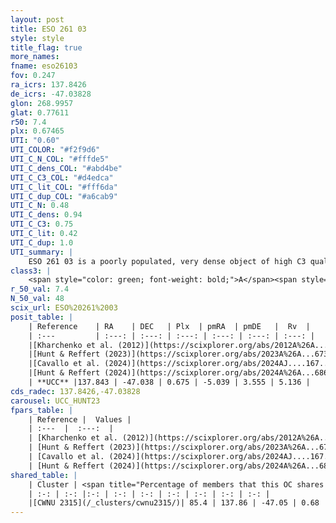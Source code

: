 ```yaml
---
layout: post
title: ESO 261 03
style: style
title_flag: true
more_names: 
fname: eso26103
fov: 0.247
ra_icrs: 137.8426
de_icrs: -47.03828
glon: 268.9957
glat: 0.77611
r50: 7.4
plx: 0.67465
UTI: "0.60"
UTI_COLOR: "#f2f9d6"
UTI_C_N_COL: "#fffde5"
UTI_C_dens_COL: "#abd4be"
UTI_C_C3_COL: "#d4edca"
UTI_C_lit_COL: "#fff6da"
UTI_C_dup_COL: "#a6cab9"
UTI_C_N: 0.48
UTI_C_dens: 0.94
UTI_C_C3: 0.75
UTI_C_lit: 0.42
UTI_C_dup: 1.0
UTI_summary: |
    ESO 261 03 is a poorly populated, very dense object of high C3 quality. It is poorly studied in the literature. This object shares a large percentage of members with a later reported entry.
class3: |
    <span style="color: green; font-weight: bold;">A</span><span style="color: #FFC300; font-weight: bold;">B</span>
r_50_val: 7.4
N_50_val: 48
scix_url: ESO%20261%2003
posit_table: |
    | Reference    | RA    | DEC   | Plx  | pmRA  | pmDE   |  Rv  |
    | :---         | :---: | :---: | :---: | :---: | :---: | :---: |
    |[Kharchenko et al. (2012)](https://scixplorer.org/abs/2012A%26A...543A.156K) | 137.827 | -47.06 | -- | -3.5 | 7.01 | -- |
    |[Hunt & Reffert (2023)](https://scixplorer.org/abs/2023A%26A...673A.114H) | 137.831 | -47.026 | 0.672 | -5.049 | 3.549 | 6.394 |
    |[Cavallo et al. (2024)](https://scixplorer.org/abs/2024AJ....167...12C) | 137.8 | -47.03 | 0.676 | -- | -- | -- |
    |[Hunt & Reffert (2024)](https://scixplorer.org/abs/2024A%26A...686A..42H) | 137.831 | -47.026 | 0.672 | -5.049 | 3.549 | 6.394 |
    | **UCC** |137.843 | -47.038 | 0.675 | -5.039 | 3.555 | 5.136 | 
cds_radec: 137.8426,-47.03828
carousel: UCC_HUNT23
fpars_table: |
    | Reference |  Values |
    | :---  |  :---:  |
    | [Kharchenko et al. (2012)](https://scixplorer.org/abs/2012A%26A...543A.156K) | `e_bv=0.521, distance=1063, log_age=8.615` |
    | [Hunt & Reffert (2023)](https://scixplorer.org/abs/2023A%26A...673A.114H) | `AV50=3.08, diffAV50=2.647, MOD50=10.733, logAge50=7.869` |
    | [Cavallo et al. (2024)](https://scixplorer.org/abs/2024AJ....167...12C) | `AV50=2.79, dMod50=11.34, logAge50=8.05, [Fe/H]50=0.44` |
    | [Hunt & Reffert (2024)](https://scixplorer.org/abs/2024A%26A...686A..42H) | `MassJ=244.928` |
shared_table: |
    | Cluster | <span title="Percentage of members that this OC shares with the ones listed">%</span>   | RA   | DEC   | Plx   | pmRA  | pmDE  | Rv | UTI |
    | :-: | :-: |:-: | :-: | :-: | :-: | :-: | :-: | :-: |
    |[CWNU 2315](/_clusters/cwnu2315/)| 85.4 | 137.86 | -47.05 | 0.68 | -5.04 | 3.56 | 5.14 |0.01 |
---
```

